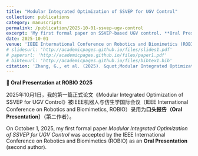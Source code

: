 ```yaml
---
title: "Modular Integrated Optimization of SSVEP for UGV Control"
collection: publications
category: manuscripts
permalink: /publication/2025-10-01-ssvep-ugv-control
excerpt: 'My first formal paper on SSVEP-based UGV control. **Oral Presentation** at ROBIO 2025 (Second Author).'
date: 2025-10-01
venue: 'IEEE International Conference on Robotics and Biomimetics (ROBIO) - **Oral Presentation**'
# slidesurl: 'http://academicpages.github.io/files/slides1.pdf'
# paperurl: 'http://academicpages.github.io/files/paper1.pdf'
# bibtexurl: 'http://academicpages.github.io/files/bibtex1.bib'
citation: 'Zhang, G., et al. (2025). &quot;Modular Integrated Optimization of SSVEP for UGV Control.&quot; <i>IEEE International Conference on Robotics and Biomimetics (ROBIO)</i>. <b>Oral Presentation</b>.'
---
```


**🎤 Oral Presentation at ROBIO 2025**

2025年10月1日，我的第一篇正式论文《Modular Integrated Optimization of SSVEP for UGV Control》被IEEE机器人与仿生学国际会议（IEEE International Conference on Robotics and Biomimetics, ROBIO）录用为**口头报告（Oral Presentation）**（第二作者）。

On October 1, 2025, my first formal paper *Modular Integrated Optimization of SSVEP for UGV Control* was accepted by the IEEE International Conference on Robotics and Biomimetics (ROBIO) as an **Oral Presentation** (second author).

